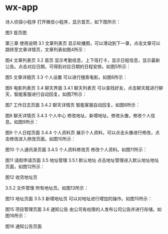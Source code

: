 # wx-app
诗人侦探小程序
打开微信小程序，显示首页，如下图所示：

图3 首页图

第三章 使用说明
3.1 文章列表页
显示轮播图，可以滑动到下一章，点击文章可以跳转至文章详情页，文章列表如图4所示：

图4 文章列表页
3.2 首页
显示考勤信息，上下班打卡，显示日程信息，显示最新公告。点击对应日期，可得到对应日期的日程安排。如图5所示：

图5 文章详细页
3.3 个人设置
可以进行搜索电影。如图6所示：

图6 电影列表页
3.4 聊天界面
3.4.1 聊天列表页
可以查找好友，点击聊天框进行聊天，智能客服进行自动回复。如图7所示：

图7 工作日志页面
3.4.2 聊天详情页
智能客服自动回复。如图8所示：

图8 聊天详情页
3.4.3 个人中心
修改地址，新增地址，修改头像，修改个人信息。如图9所示：

图9 个人日程页面
3.4.4 个人资料页
展示个人资料，可以点击头像进行修改，点击修改进入修改页面。如图10所示：

图10 个人通讯录页面
3.4.5 个人资料修改页
修改个人资料。如图11所示：

图11 请假申请页面
3.5 地址管理
3.5.1 默认地址
点击地址管理进入默认地址地址页面，如图12所示：

图12 收货地址页

3.5.2 文件管理
所有地址页。如图13所示：

图13 地址页面
3.5.3 新增地址页
可以对地址进行增加的操作。如图15所示：

图15 项目管理页面
3.6 通知公告
由公司有权限的人发布公司公告并进行存储。如图16所示：

图16 通知公告页面
